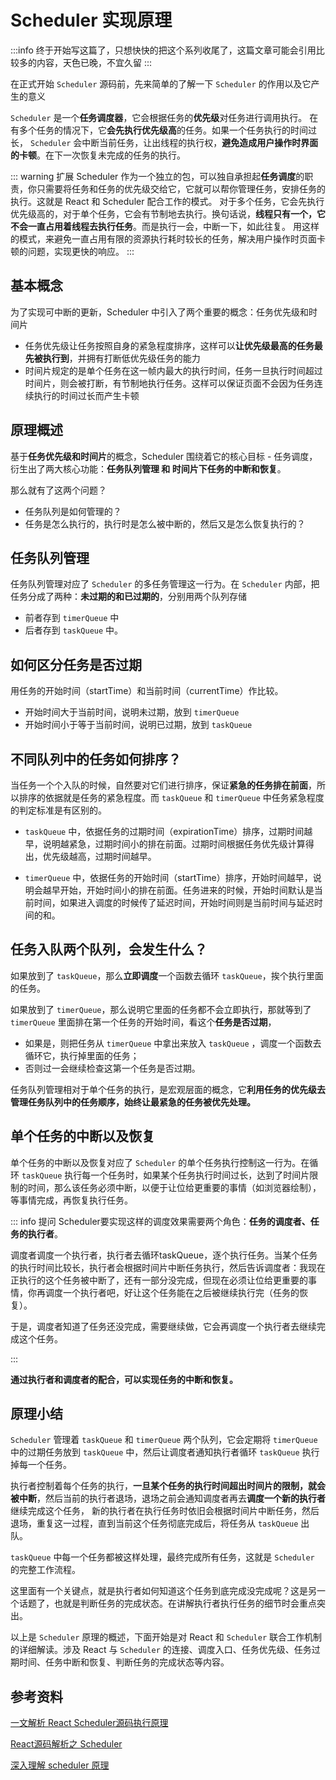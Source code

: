 # Scheduler 实现原理

:::info
终于开始写这篇了，只想快快的把这个系列收尾了，这篇文章可能会引用比较多的内容，天色已晚，不宜久留
:::

在正式开始 `Scheduler` 源码前，先来简单的了解一下 `Scheduler` 的作用以及它产生的意义

`Scheduler` 是一个**任务调度器**，它会根据任务的**优先级**对任务进行调用执行。 在有多个任务的情况下，它**会先执行优先级高**的任务。如果一个任务执行的时间过长，
`Scheduler` 会中断当前任务，让出线程的执行权，**避免造成用户操作时界面的卡顿**。在下一次恢复未完成的任务的执行。

::: warning 扩展
Scheduler 作为一个独立的包，可以独自承担起**任务调度**的职责，你只需要将任务和任务的优先级交给它，它就可以帮你管理任务，安排任务的执行。这就是 React 和 Scheduler 配合工作的模式。
对于多个任务，它会先执行优先级高的，对于单个任务，它会有节制地去执行。换句话说，**线程只有一个，它不会一直占用着线程去执行任务**。而是执行一会，中断一下，如此往复。
用这样的模式，来避免一直占用有限的资源执行耗时较长的任务，解决用户操作时页面卡顿的问题，实现更快的响应。
:::

## 基本概念

为了实现可中断的更新，Scheduler 中引入了两个重要的概念：任务优先级和时间片

- 任务优先级让任务按照自身的紧急程度排序，这样可以**让优先级最高的任务最先被执行到**，并拥有打断低优先级任务的能力
- 时间片规定的是单个任务在这一帧内最大的执行时间，任务一旦执行时间超过时间片，则会被打断，有节制地执行任务。这样可以保证页面不会因为任务连续执行的时间过长而产生卡顿

## 原理概述

基于**任务优先级和时间片**的概念，Scheduler 围绕着它的核心目标 - 任务调度，衍生出了两大核心功能：**任务队列管理 和 时间片下任务的中断和恢复**。

那么就有了这两个问题？

- 任务队列是如何管理的？
- 任务是怎么执行的，执行时是怎么被中断的，然后又是怎么恢复执行的？

## 任务队列管理

任务队列管理对应了 `Scheduler` 的多任务管理这一行为。在 `Scheduler` 内部，把任务分成了两种：**未过期的和已过期的**，分别用两个队列存储

- 前者存到 `timerQueue` 中
- 后者存到 `taskQueue` 中。

## 如何区分任务是否过期

用任务的开始时间（startTime）和当前时间（currentTime）作比较。

- 开始时间大于当前时间，说明未过期，放到 `timerQueue`
- 开始时间小于等于当前时间，说明已过期，放到 `taskQueue`

## 不同队列中的任务如何排序？

当任务一个个入队的时候，自然要对它们进行排序，保证**紧急的任务排在前面**，所以排序的依据就是任务的紧急程度。而 `taskQueue` 和 `timerQueue` 中任务紧急程度的判定标准是有区别的。

- `taskQueue` 中，依据任务的过期时间（expirationTime）排序，过期时间越早，说明越紧急，过期时间小的排在前面。过期时间根据任务优先级计算得出，优先级越高，过期时间越早。

- `timerQueue` 中，依据任务的开始时间（startTime）排序，开始时间越早，说明会越早开始，开始时间小的排在前面。任务进来的时候，开始时间默认是当前时间，如果进入调度的时候传了延迟时间，开始时间则是当前时间与延迟时间的和。

## 任务入队两个队列，会发生什么？

如果放到了 `taskQueue`，那么**立即调度**一个函数去循环 `taskQueue`，挨个执行里面的任务。

如果放到了 `timerQueue`，那么说明它里面的任务都不会立即执行，那就等到了 `timerQueue` 里面排在第一个任务的开始时间，看这个**任务是否过期**，

- 如果是，则把任务从 `timerQueue` 中拿出来放入 `taskQueue` ，调度一个函数去循环它，执行掉里面的任务；
- 否则过一会继续检查这第一个任务是否过期。

任务队列管理相对于单个任务的执行，是宏观层面的概念，它**利用任务的优先级去管理任务队列中的任务顺序，始终让最紧急的任务被优先处理。**

## 单个任务的中断以及恢复

单个任务的中断以及恢复对应了 `Scheduler` 的单个任务执行控制这一行为。在循环 `taskQueue` 执行每一个任务时，如果某个任务执行时间过长，达到了时间片限制的时间，那么该任务必须中断，以便于让位给更重要的事情（如浏览器绘制），等事情完成，再恢复执行任务。

::: info 提问
Scheduler要实现这样的调度效果需要两个角色：**任务的调度者、任务的执行者**。

调度者调度一个执行者，执行者去循环taskQueue，逐个执行任务。当某个任务的执行时间比较长，执行者会根据时间片中断任务执行，然后告诉调度者：我现在正执行的这个任务被中断了，还有一部分没完成，但现在必须让位给更重要的事情，你再调度一个执行者吧，好让这个任务能在之后被继续执行完（任务的恢复）。

于是，调度者知道了任务还没完成，需要继续做，它会再调度一个执行者去继续完成这个任务。

:::

**通过执行者和调度者的配合，可以实现任务的中断和恢复。**

## 原理小结

`Scheduler` 管理着 `taskQueue` 和 `timerQueue` 两个队列，它会定期将 `timerQueue` 中的过期任务放到 `taskQueue` 中，然后让调度者通知执行者循环 `taskQueue` 执行掉每一个任务。

执行者控制着每个任务的执行，**一旦某个任务的执行时间超出时间片的限制，就会被中断**，然后当前的执行者退场，退场之前会通知调度者再去**调度一个新的执行者**继续完成这个任务，
新的执行者在执行任务时依旧会根据时间片中断任务，然后退场，重复这一过程，直到当前这个任务彻底完成后，将任务从 `taskQueue` 出队。

`taskQueue` 中每一个任务都被这样处理，最终完成所有任务，这就是 `Scheduler` 的完整工作流程。

这里面有一个关键点，就是执行者如何知道这个任务到底完成没完成呢？这是另一个话题了，也就是判断任务的完成状态。在讲解执行者执行任务的细节时会重点突出。

以上是 `Scheduler` 原理的概述，下面开始是对 React 和 `Scheduler` 联合工作机制的详细解读。涉及 React 与 `Scheduler` 的连接、调度入口、任务优先级、任务过期时间、任务中断和恢复、判断任务的完成状态等内容。

## 参考资料

[一文解析 React Scheduler源码执行原理](https://juejin.cn/post/7077093825990098958)

[React源码解析之 Scheduler](https://juejin.cn/post/7007613737012035592)

[深入理解 scheduler 原理](https://juejin.cn/post/7087933643821154312)
